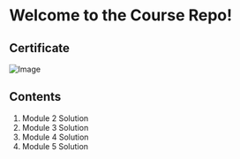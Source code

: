 # Welcome to the Course Repo!

## Certificate

![Image](https://res.cloudinary.com/killerqueenkz/image/upload/v1593404770/123-1_obscto.png)

## Contents

1. Module 2 Solution
2. Module 3 Solution
3. Module 4 Solution
4. Module 5 Solution

